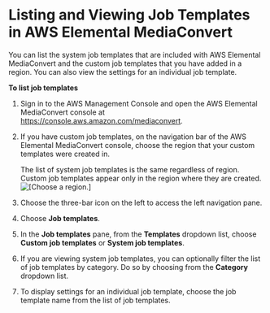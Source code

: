# Listing and Viewing Job Templates in AWS Elemental MediaConvert<a name="listing-job-templates"></a>

You can list the system job templates that are included with AWS Elemental MediaConvert and the custom job templates that you have added in a region\. You can also view the settings for an individual job template\.

**To list job templates**

1. Sign in to the AWS Management Console and open the AWS Elemental MediaConvert console at [https://console\.aws\.amazon\.com/mediaconvert](https://console.aws.amazon.com/mediaconvert)\.

1. If you have custom job templates, on the navigation bar of the AWS Elemental MediaConvert console, choose the region that your custom templates were created in\.

   The list of system job templates is the same regardless of region\. Custom job templates appear only in the region where they are created\.  
![\[Choose a region.\]](http://docs.aws.amazon.com/mediaconvert/latest/ug/images/regions-list.png)

1. Choose the three\-bar icon on the left to access the left navigation pane\.

1. Choose **Job templates**\.

1. In the **Job templates** pane, from the **Templates** dropdown list, choose **Custom job templates** or **System job templates**\.

1. If you are viewing system job templates, you can optionally filter the list of​ job templates by category\. Do so by choosing from the **Category** dropdown list\.

1. To display settings for an individual job template, choose the job template name from the list of job templates\.